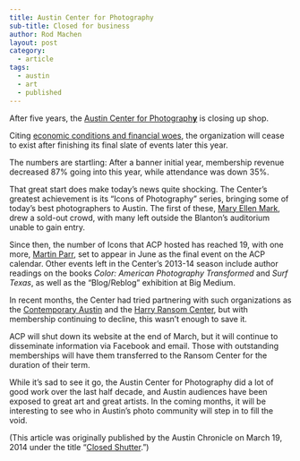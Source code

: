 ```yaml
---
title: Austin Center for Photography
sub-title: Closed for business
author: Rod Machen
layout: post
category:
  - article
tags:
  - austin
  - art
  - published
---
```



After five years, the <a href="https://www.facebook.com/AustinCenterforPhotography" target="_blank">Austin Center for Photograph<b>y</b></a> is closing up shop.

Citing <a href="http://visitacp.org/what-happened" target="_blank">economic conditions and financial woes</a>, the organization will cease to exist after finishing its final slate of events later this year.

The numbers are startling: After a banner initial year, membership revenue decreased 87% going into this year, while attendance was down 35%.<!--more-->

That great start does make today&#8217;s news quite shocking. The Center&#8217;s greatest achievement is its &#8220;Icons of Photography&#8221; series, bringing some of today&#8217;s best photographers to Austin. The first of these, <a href="http://www.maryellenmark.com/" target="_blank">Mary Ellen Mark</a>, drew a sold-out crowd, with many left outside the Blanton&#8217;s auditorium unable to gain entry.

Since then, the number of Icons that ACP hosted has reached 19, with one more, <a href="http://www.martinparr.com/" target="_blank">Martin Parr</a>, set to appear in June as the final event on the ACP calendar. Other events left in the Center&#8217;s 2013-14 season include author readings on the books *Color: American Photography Transformed* and *Surf Texas*, as well as the &#8220;Blog/Reblog&#8221; exhibition at Big Medium.

In recent months, the Center had tried partnering with such organizations as the <a href="http://www.thecontemporaryaustin.org/" target="_blank">Contemporary Austin</a> and the <a href="http://www.hrc.utexas.edu/" target="_blank">Harry Ransom Center</a>, but with membership continuing to decline, this wasn&#8217;t enough to save it.

ACP will shut down its website at the end of March, but it will continue to disseminate information via Facebook and email. Those with outstanding memberships will have them transferred to the Ransom Center for the duration of their term.

While it&#8217;s sad to see it go, the Austin Center for Photography did a lot of good work over the last half decade, and Austin audiences have been exposed to great art and great artists. In the coming months, it will be interesting to see who in Austin&#8217;s photo community will step in to fill the void.

(This article was originally published by the Austin Chronicle on March 19, 2014 under the title &#8220;<a href="http://www.austinchronicle.com/daily/arts/2014-03-19/closed-shutter/" target="_blank">Closed Shutter</a>.&#8221;)

<!-- <img class="alignright size-full wp-image-490" style="border: 0px;" alt="ACP logo" src="http://words.rodmachen.com/wp-content/uploads/2014/03/ACP-logo.jpg" width="160" height="160" /> -->